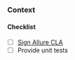 <!---
Thank you so much for sending us a pull request! 

Make sure you have a clear name for your pull request. 
The name should start with a capital letter, and no dot is required at the end of the sentence.
To link the request with issues use the following notation: (fixes #123, fixes #321\)

An example of good pull request names:
* Add Cucumber integration (fixes #123\)
* Add an ability to disable default plugins
* Support emoji in test descriptions
-->

### Context
<!---
Describe the problem or feature in addition to a link to the issues
-->

#### Checklist
- [ ] [Sign Allure CLA][cla]
- [ ] Provide unit tests

[cla]: https://cla-assistant.io/accept/allure-framework/allure2
